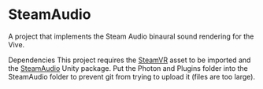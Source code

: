 # SteamAudio
A project that implements the Steam Audio binaural sound rendering for the Vive.

Dependencies
This project requires the [SteamVR](https://www.assetstore.unity3d.com/en/#!/content/32647) asset to be imported and the [SteamAudio](https://valvesoftware.github.io/steam-audio/downloads.html) Unity package. Put the Photon and Plugins folder into the SteamAudio folder to prevent git from trying to upload it (files are too large).
